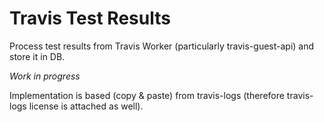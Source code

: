 Travis Test Results
===================

Process test results from Travis Worker (particularly travis-guest-api)
and store it in DB.


*Work in progress*


Implementation is based (copy & paste) from travis-logs (therefore 
travis-logs license is attached as well).
